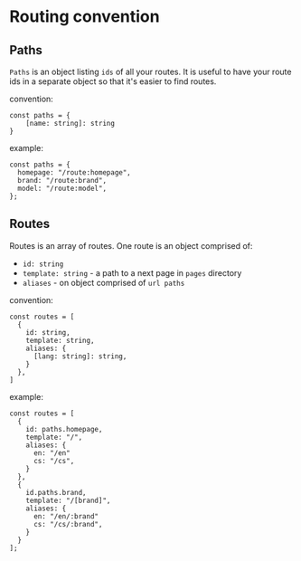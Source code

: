 # Routing convention

## Paths
`Paths` is an object listing `ids` of all your routes. It is useful to have your route ids in a separate object so that it's easier to find routes.

convention:
```
const paths = {
    [name: string]: string
}
```
example:
```
const paths = {
  homepage: "/route:homepage",
  brand: "/route:brand",
  model: "/route:model",
};
```

## Routes
Routes is an array of routes. One route is an object comprised of:  
- `id: string`
- `template: string` - a path to a next page in `pages` directory
- `aliases` - on object comprised of `url paths` 

convention:
```
const routes = [
  {
    id: string,
    template: string,
    aliases: {
      [lang: string]: string,
    }
  },
]
```

example:
```
const routes = [
  {
    id: paths.homepage,
    template: "/",
    aliases: {
      en: "/en"
      cs: "/cs",
    }
  },
  {
    id.paths.brand,
    template: "/[brand]",
    aliases: {
      en: "/en/:brand"
      cs: "/cs/:brand",
    }
  }
];
